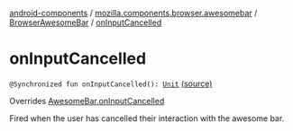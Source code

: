 [android-components](../../index.md) / [mozilla.components.browser.awesomebar](../index.md) / [BrowserAwesomeBar](index.md) / [onInputCancelled](./on-input-cancelled.md)

# onInputCancelled

`@Synchronized fun onInputCancelled(): `[`Unit`](https://kotlinlang.org/api/latest/jvm/stdlib/kotlin/-unit/index.html) [(source)](https://github.com/mozilla-mobile/android-components/blob/master/components/browser/awesomebar/src/main/java/mozilla/components/browser/awesomebar/BrowserAwesomeBar.kt#L126)

Overrides [AwesomeBar.onInputCancelled](../../mozilla.components.concept.awesomebar/-awesome-bar/on-input-cancelled.md)

Fired when the user has cancelled their interaction with the awesome bar.

